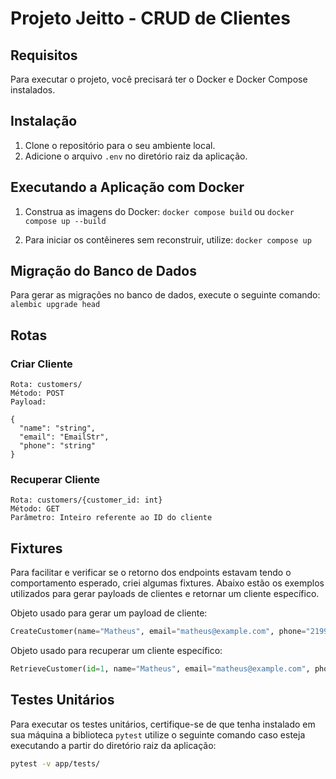 # Projeto Jeitto - CRUD de Clientes

## Requisitos

Para executar o projeto, você precisará ter o Docker e Docker Compose instalados.

## Instalação

1. Clone o repositório para o seu ambiente local.
2. Adicione o arquivo `.env` no diretório raiz da aplicação.

## Executando a Aplicação com Docker

1. Construa as imagens do Docker: `docker compose build` ou `docker compose up --build`
  
3. Para iniciar os contêineres sem reconstruir, utilize:
   `docker compose up`

## Migração do Banco de Dados

Para gerar as migrações no banco de dados, execute o seguinte comando: `alembic upgrade head`

## Rotas

### Criar Cliente

    Rota: customers/
    Método: POST
    Payload:

    {
      "name": "string",
      "email": "EmailStr",
      "phone": "string"
    }

### Recuperar Cliente

    Rota: customers/{customer_id: int}
    Método: GET
    Parâmetro: Inteiro referente ao ID do cliente

## Fixtures

Para facilitar e verificar se o retorno dos endpoints estavam tendo o comportamento esperado, criei algumas fixtures.
Abaixo estão os exemplos utilizados para gerar payloads de clientes e retornar um cliente específico.

Objeto usado para gerar um payload de cliente:
```python
CreateCustomer(name="Matheus", email="matheus@example.com", phone="21999999999")
```

Objeto usado para recuperar um cliente específico:
```Python
RetrieveCustomer(id=1, name="Matheus", email="matheus@example.com", phone="21999999999")
```

## Testes Unitários

Para executar os testes unitários, certifique-se de que tenha instalado em sua máquina a biblioteca `pytest` utilize o seguinte comando caso esteja executando a partir do diretório raiz da aplicação:
  ```bash
  pytest -v app/tests/
  ```
